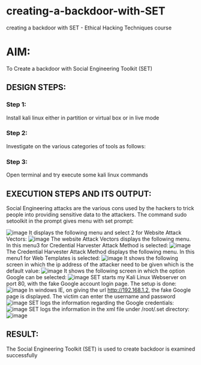 # creating-a-backdoor-with-SET
creating a backdoor with SET - Ethical Hacking Techniques course

# AIM:
To Create a backdoor with Social Engineering Toolkit (SET)

## DESIGN STEPS:

### Step 1:

Install kali linux either in partition or virtual box or in live mode


### Step 2:

Investigate on the various categories of tools as follows:

### Step 3:

Open terminal and try execute some kali linux commands

## EXECUTION STEPS AND ITS OUTPUT:
Social Engineering attacks are the various cons used by the hackers to trick people into providing sensitive data to the attackers. 
The command sudo setoolkit in the prompt gives menu with set prompt:




 ![image](https://github.com/1808charitha/creating-a-backdoor-with-SET/assets/132996838/ef7b25b6-a477-4153-8066-5df532c07688)
 It displays the following menu and select 2 for Website Attack Vectors:
 ![image](https://github.com/1808charitha/creating-a-backdoor-with-SET/assets/132996838/cf29526b-3edc-4f4d-afa4-27926c2f1f24)
 The website Attack Vectors displays the following menu. In this menu3 for Credential Harvester Attack Method is selected:
 ![image](https://github.com/1808charitha/creating-a-backdoor-with-SET/assets/132996838/45904ce1-8f75-46a2-9591-26748dca14ca)
 The Credential Harvester Attack Method displays the following menu. In this menu1 for Web Templates is selected:
 ![image](https://github.com/1808charitha/creating-a-backdoor-with-SET/assets/132996838/017d7cc5-e8bf-4bbf-a989-a98446ed662a)
 It shows the following screen in which the ip address of the attacker need to be given which is the default value:
 ![image](https://github.com/1808charitha/creating-a-backdoor-with-SET/assets/132996838/12696ddd-643e-4d84-ad46-51ca12acc8b7)
 It shows the following screen in which the option Google can be selected:
 ![image](https://github.com/1808charitha/creating-a-backdoor-with-SET/assets/132996838/847305a1-96a5-40c0-82b7-9618558faeee)
 SET starts my Kali Linux Webserver on port 80, with the fake Google account login page. The setup is done:
 ![image](https://github.com/1808charitha/creating-a-backdoor-with-SET/assets/132996838/e03cbefa-1ed1-4158-86e6-4ac20056236a)
 In windows IE, on giving the url http://192.168.1.2, the fake Google page is displayed. The victim can enter the username and password 
 ![image](https://github.com/1808charitha/creating-a-backdoor-with-SET/assets/132996838/3d4153f4-67e6-408f-898f-b7f636c970cc)
 SET logs the information regarding the Google credentials:
 ![image](https://github.com/1808charitha/creating-a-backdoor-with-SET/assets/132996838/0d07b841-bc07-40cd-9bd7-f79aed210989)
 SET logs the information in the xml file under /root/.set directory:
 ![image](https://github.com/1808charitha/creating-a-backdoor-with-SET/assets/132996838/a9160ebe-7b63-45f6-a059-f59375153548)






## RESULT:
The Social Engineering Toolkit (SET) is used to create backdoor is  examined successfully
